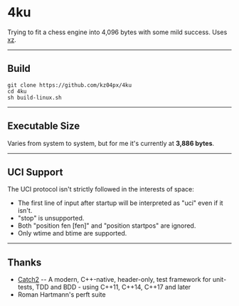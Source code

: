 # 4ku
Trying to fit a chess engine into 4,096 bytes with some mild success. Uses [xz](https://linux.die.net/man/1/xz).

---

## Build
```
git clone https://github.com/kz04px/4ku
cd 4ku
sh build-linux.sh
```

---

## Executable Size
Varies from system to system, but for me it's currently at **3,886 bytes**.

---

## UCI Support
The UCI protocol isn't strictly followed in the interests of space:
- The first line of input after startup will be interpreted as "uci" even if it isn't.
- "stop" is unsupported.
- Both "position fen [fen]" and "position startpos" are ignored.
- Only wtime and btime are supported.

---

## Thanks
- [Catch2](https://github.com/catchorg/Catch2) -- A modern, C++-native, header-only, test framework for unit-tests, TDD and BDD - using C++11, C++14, C++17 and later
- Roman Hartmann's perft suite
